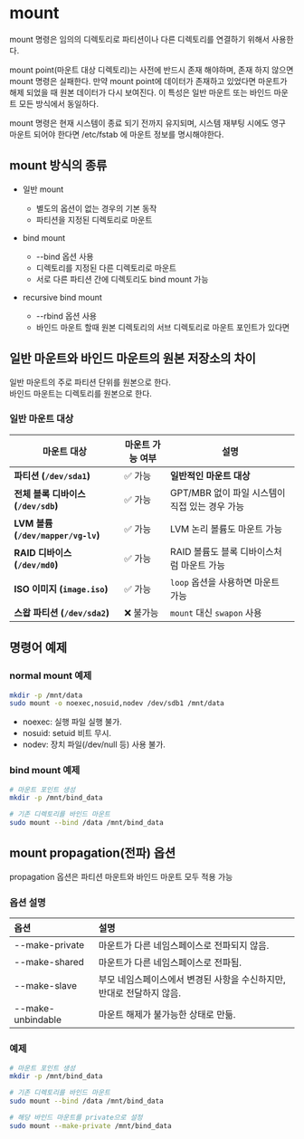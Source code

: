 
# mount
mount 명령은 임의의 디렉토리로 파티션이나 다른 디렉토리를 연결하기 위해서 사용한다.

mount point(마운트 대상 디렉토리)는 사전에 반드시 존재 해야하며, 존재 하지 않으면 mount 명령은 실패한다. 만약 mount point에 데이터가 존재하고 있었다면 마운트가 해제 되었을 때 원본 데이터가 다시 보여진다. 이 특성은 일반 마운트 또는 바인드 마운트 모든 방식에서 동일하다.

mount 명령은 현재 시스템이 종료 되기 전까지 유지되며, 시스템 재부팅 시에도 영구 마운트 되어야 한다면 /etc/fstab 에 마운트 정보를 명시해야한다.

## mount 방식의 종류
* 일반 mount
    * 별도의 옵션이 없는 경우의 기본 동작
    * 파티션을 지정된 디렉토리로 마운트

* bind mount
    * --bind 옵션 사용
    * 디렉토리를 지정된 다른 디렉토리로 마운트
    * 서로 다른 파티션 간에 디렉토리도 bind mount 가능

* recursive bind mount
    * --rbind 옵션 사용
    * 바인드 마운트 할때 원본 디렉토리의 서브 디렉토리로 마운트 포인트가 있다면  

## 일반 마운트와 바인드 마운트의 원본 저장소의 차이
일반 마운트의 주로 파티션 단위를 원본으로 한다.  
바인드 마운트는 디렉토리를 원본으로 한다.

### 일반 마운트 대상
| **마운트 대상** | **마운트 가능 여부** | **설명** |
|---|---|---|
| **파티션 (`/dev/sda1`)** | ✅ 가능 | **일반적인 마운트 대상** |
| **전체 블록 디바이스 (`/dev/sdb`)** | ✅ 가능 | GPT/MBR 없이 파일 시스템이 직접 있는 경우 가능 |
| **LVM 볼륨 (`/dev/mapper/vg-lv`)** | ✅ 가능 | LVM 논리 볼륨도 마운트 가능 |
| **RAID 디바이스 (`/dev/md0`)**     | ✅ 가능 | RAID 볼륨도 블록 디바이스처럼 마운트 가능 |
| **ISO 이미지 (`image.iso`)**       | ✅ 가능 | `loop` 옵션을 사용하면 마운트 가능 |
| **스왑 파티션 (`/dev/sda2`)**       | ❌ 불가능 | `mount` 대신 `swapon` 사용 |


## 명령어 예제
### normal mount 예제
```bash
mkdir -p /mnt/data
sudo mount -o noexec,nosuid,nodev /dev/sdb1 /mnt/data
```
* noexec: 실행 파일 실행 불가.
* nosuid: setuid 비트 무시.
* nodev: 장치 파일(/dev/null 등) 사용 불가.

### bind mount 예제
```bash
# 마운트 포인트 생성
mkdir -p /mnt/bind_data

# 기존 디렉토리를 바인드 마운트
sudo mount --bind /data /mnt/bind_data
```


## mount propagation(전파) 옵션
propagation 옵션은 파티션 마운트와 바인드 마운트 모두 적용 가능

### 옵션 설명
|옵션                | 설명|
|:---|:---|
|--make-private      | 마운트가 다른 네임스페이스로 전파되지 않음.|
|--make-shared       | 마운트가 다른 네임스페이스로 전파됨.|
|--make-slave        | 부모 네임스페이스에서 변경된 사항을 수신하지만, 반대로 전달하지 않음.|
|--make-unbindable   | 마운트 해제가 불가능한 상태로 만듦.|

### 예제
```bash
# 마운트 포인트 생성
mkdir -p /mnt/bind_data

# 기존 디렉토리를 바인드 마운트
sudo mount --bind /data /mnt/bind_data

# 해당 바인드 마운트를 private으로 설정
sudo mount --make-private /mnt/bind_data
```